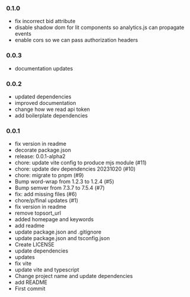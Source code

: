 ### 0.1.0

- fix incorrect bid attribute
- disable shadow dom for lit components so analytics.js can propagate events
- enable cors so we can pass authorization headers

### 0.0.3

- documentation updates

### 0.0.2

- updated dependencies
- improved documentation
- change how we read api token
- add boilerplate dependencies

### 0.0.1

- fix version in readme
- decorate package.json
- release: 0.0.1-alpha2
- chore: update vite config to produce mjs module (#11)
- chore: update dev dependencies 20231020 (#10)
- chore: migrate to pnpm (#9)
- Bump word-wrap from 1.2.3 to 1.2.4 (#5)
- Bump semver from 7.3.7 to 7.5.4 (#7)
- fix: add missing files (#6)
- chore/p/final updates (#1)
- fix version in readme
- remove topsort_url
- added homepage and keywords
- add readme
- update package.json and .gitignore
- update package.json and tsconfig.json
- Create LICENSE
- update dependencies
- updates
- fix vite
- update vite and typescript
- Change project name and update dependencies
- add README
- First commit
